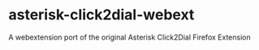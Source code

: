 # asterisk-click2dial-webext
A webextension port of the original Asterisk Click2Dial Firefox Extension
